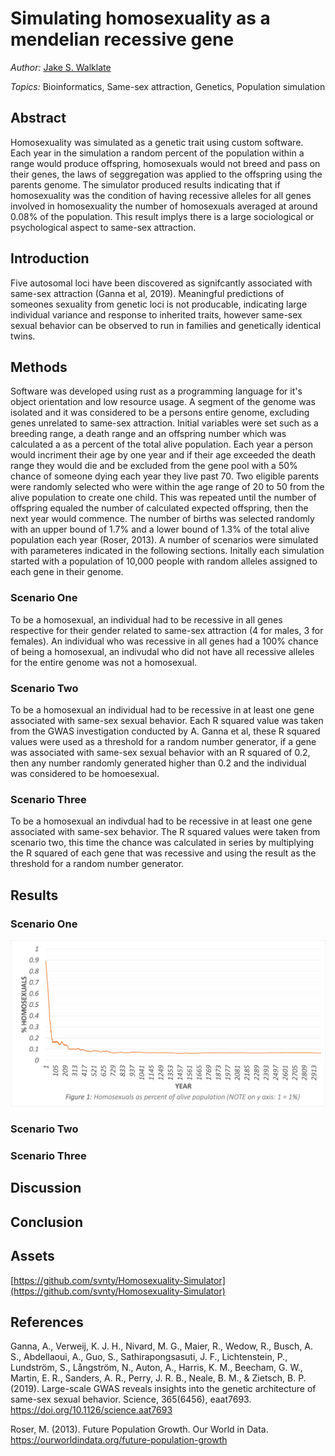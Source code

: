 # Simulating homosexuality as a mendelian recessive gene
*Author:* [Jake S. Walklate](https://www.linkedin.com/in/svnty)

*Topics:* Bioinformatics, Same-sex attraction, Genetics, Population simulation

## Abstract

Homosexuality was simulated as a genetic trait using custom software. Each year in the simulation a random percent of the population within a range would produce offspring, homosexuals would not breed and pass on their genes, the laws of seggregation was applied to the offspring using the parents genome. The simulator produced results indicating that if homosexuality was the condition of having recessive alleles for all genes involved in homosexuality the number of homosexuals averaged at around 0.08% of the population. This result implys there is a large sociological or psychological aspect to same-sex attraction. 

## Introduction

Five autosomal loci have been discovered as signifcantly associated with same-sex attraction (Ganna et al, 2019). Meaningful predictions of someones sexuality from genetic loci is not producable, indicating large individual variance and response to inherited traits, however same-sex sexual behavior can be observed to run in families and genetically identical twins. 

## Methods

Software was developed using rust as a programming language for it's object orientation and low resource usage. A segment of the genome was isolated and it was considered to be a persons entire genome, excluding genes unrelated to same-sex attraction. Initial variables were set such as a breeding range, a death range and an offspring number which was calculated a as a percent of the total alive population. Each year a person would incriment their age by one year and if their age exceeded the death range they would die and be excluded from the gene pool with a 50% chance of someone dying each year they live past 70. Two eligible parents were randomly selected who were within the age range of 20 to 50 from the alive population to create one child. This was repeated until the number of offspring equaled the number of calculated expected offspring, then the next year would commence. The number of births was selected randomly with an upper bound of 1.7% and a lower bound of 1.3% of the total alive population each year (Roser, 2013). A number of scenarios were simulated with parameteres indicated in the following sections. Initally each simulation started with a population of 10,000 people with random alleles assigned to each gene in their genome. 

### Scenario One

To be a homosexual, an individual had to be recessive in all genes respective for their gender related to same-sex attraction (4 for males, 3 for females). An individual who was recessive in all genes had a 100% chance of being a homosexual, an indivudal who did not have all recessive alleles for the entire genome was not a homosexual.

### Scenario Two

To be a homosexual an individual had to be recessive in at least one gene associated with same-sex sexual behavior. Each R squared value was taken from the GWAS investigation conducted by A. Ganna et al, these R squared values were used as a threshold for a random number generator, if a gene was associated with same-sex sexual behavior with an R squared of 0.2, then any number randomly generated higher than 0.2 and the individual was considered to be homoesexual.

### Scenario Three

To be a homosexual an indivdual had to be recessive in at least one gene associated with same-sex behavior. The R squared values were taken from scenario two, this time the chance was calculated in series by multiplying the R squared of each gene that was recessive and using the result as the threshold for a random number generator. 

## Results

### Scenario One

![1.3 Billion people, no chance of homosexual breeding](/results/scenario_one/1_3billion_percent.png?raw=true)

### Scenario Two



### Scenario Three



## Discussion



## Conclusion



## Assets 
[https://github.com/svnty/Homosexuality-Simulator](https://github.com/svnty/Homosexuality-Simulator)

## References
Ganna, A., Verweij, K. J. H., Nivard, M. G., Maier, R., Wedow, R., Busch, A. S., Abdellaoui, A., Guo, S., Sathirapongsasuti, J. F., Lichtenstein, P., Lundström, S., Långström, N., Auton, A., Harris, K. M., Beecham, G. W., Martin, E. R., Sanders, A. R., Perry, J. R. B., Neale, B. M., & Zietsch, B. P. (2019). Large-scale GWAS reveals insights into the genetic architecture of same-sex sexual behavior. Science, 365(6456), eaat7693. https://doi.org/10.1126/science.aat7693

Roser, M. (2013). Future Population Growth. Our World in Data. https://ourworldindata.org/future-population-growth